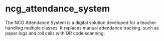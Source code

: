 # ncg_attendance_system
The NCG Attendance System is a digital solution developed for a teacher  handling multiple classes. It replaces manual attendance tracking, such as  paper logs and roll calls with QR code scanning. 

